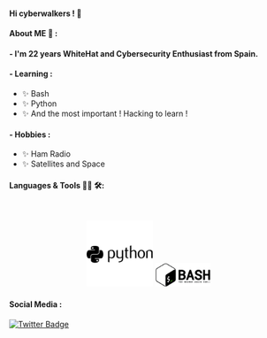#### Hi cyberwalkers ! 👋

#### About ME 💬 :

#### - I'm 22 years WhiteHat and Cybersecurity Enthusiast from Spain.

#### - Learning :
- ✨ Bash
- ✨ Python
- ✨ And the most important ! Hacking to learn !

#### - Hobbies : 
- ✨ Ham Radio
- ✨ Satellites and Space

#### Languages & Tools 👨‍💻 🛠:
</br>

<p align="center">

<!-- For more icons please follow  https://github.com/MikeCodesDotNET/ColoredBadges -->
<img src="https://github.com/Xx-Ashutosh-xX/Xx-Ashutosh-xX/blob/master/assets/icons/python.png" alt="python" width="120" hight="50">
<img src="https://github.com/Xx-Ashutosh-xX/Xx-Ashutosh-xX/blob/master/assets/icons/bash.png" alt="bash" width="100" hight="50">
</br>


#### Social Media :
[![Twitter Badge](https://img.shields.io/badge/-@syztem4our666-1ca0f1?style=flat-square&labelColor=1ca0f1&logo=twitter&logoColor=white&link=https://twitter.com/syztem4our666)](https://twitter.com/syztem4our666)

